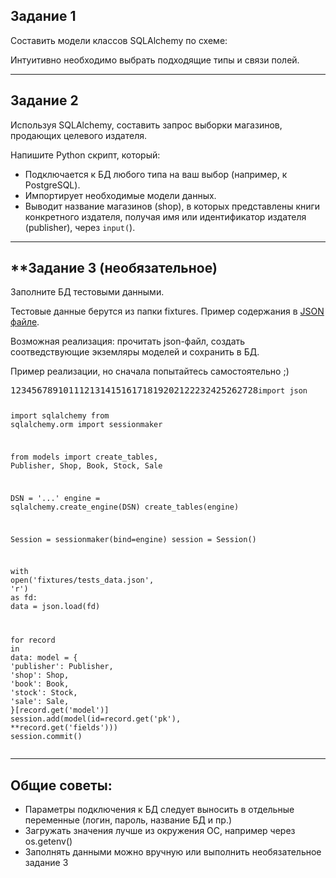 <h2><strong>Задание 1</strong></h2>
<p>Составить модели классов SQLAlchemy по схеме:<br>
<img src="https://raw.githubusercontent.com/netology-code/py-homeworks-db/video/06-orm/readme/book_publishers_scheme.png" alt="" class="src-features-lms-lesson-hooks-useImageViewer--image--BJRv5"></p>
<p>Интуитивно необходимо выбрать подходящие типы и связи полей.</p>
<hr>
<h2><strong>Задание 2</strong></h2>
<p>Используя SQLAlchemy, составить запрос выборки магазинов, продающих целевого издателя.</p>
<p>Напишите Python скрипт, который:</p>
<ul>
<li>Подключается к БД любого типа на ваш выбор (например, к PostgreSQL).</li>
<li>Импортирует необходимые модели данных.</li>
<li>Выводит название магазинов (shop), в которых представлены книги конкретного издателя, получая имя или идентификатор издателя (publisher), через <code>input(</code>).</li>
</ul>
<hr>
<h2>**Задание 3 (необязательное)</h2>
<p>Заполните БД тестовыми данными.</p>
<p>Тестовые данные берутся из папки fixtures. Пример содержания в <a href="https://github.com/netology-code/py-homeworks-db/tree/video/06-orm/fixtures" target="_blank">JSON файле</a>.</p>
<p>Возможная реализация: прочитать json-файл, создать соотведствующие экземляры моделей и сохранить в БД.</p>
<p>Пример реализации, но сначала попытайтесь самостоятельно ;)</p>
<pre class="hljs language-"><span class="node_modules-@netology-shared-src-reallyShared-components-Markdown--lineNumber--WYPo_"><span>1</span><span>2</span><span>3</span><span>4</span><span>5</span><span>6</span><span>7</span><span>8</span><span>9</span><span>10</span><span>11</span><span>12</span><span>13</span><span>14</span><span>15</span><span>16</span><span>17</span><span>18</span><span>19</span><span>20</span><span>21</span><span>22</span><span>23</span><span>24</span><span>25</span><span>26</span><span>27</span><span>28</span></span><code><span class="hljs-keyword">import</span> json

<span class="hljs-keyword">import</span> sqlalchemy
from sqlalchemy.orm <span class="hljs-keyword">import</span> sessionmaker

from models <span class="hljs-keyword">import</span> create_tables, Publisher, Shop, Book, Stock, Sale


DSN = <span class="hljs-string">'...'</span>
engine = sqlalchemy.create_engine(DSN)
create_tables(engine)

Session = sessionmaker(bind=engine)
session = Session()

<span class="hljs-keyword">with</span> open(<span class="hljs-string">'fixtures/tests_data.json'</span>, <span class="hljs-string">'r'</span>) <span class="hljs-keyword">as</span> fd:
    <span class="hljs-keyword">data</span> = json.load(fd)

<span class="hljs-keyword">for</span> record <span class="hljs-built_in">in</span> <span class="hljs-keyword">data</span>:
    model = {
        <span class="hljs-string">'publisher'</span>: Publisher,
        <span class="hljs-string">'shop'</span>: Shop,
        <span class="hljs-string">'book'</span>: Book,
        <span class="hljs-string">'stock'</span>: Stock,
        <span class="hljs-string">'sale'</span>: Sale,
    }[record.get(<span class="hljs-string">'model'</span>)]
    session.add(model(id=record.get(<span class="hljs-string">'pk'</span>), **record.get(<span class="hljs-string">'fields'</span>)))
session.commit()
</code></pre>
<hr>
<h2><strong>Общие советы:</strong></h2>
<ul>
<li>Параметры подключения к БД следует выносить в отдельные переменные (логин, пароль, название БД и пр.)</li>
<li>Загружать значения лучше из окружения ОС, например через os.getenv()</li>
<li>Заполнять данными можно вручную или выполнить необязательное задание 3</li>
</ul>